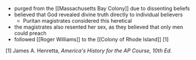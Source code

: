 - purged from the [[Massachusetts Bay Colony]] due to dissenting beliefs
- believed that God revealed divine truth directly to individual believers
	- Puritan magistrates considered this heretical
- the magistrates also resented her sex, as they believed that only men could preach
- followed [[Roger Williams]] to the [[Colony of Rhode Island]] [1]

[1] James A. Henretta, *America's History for the AP Course, 10th Ed.*